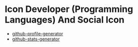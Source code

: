 # Icon Developer (Programming Languages) And Social Icon

- [github-profile-generator](https://github.com/caturmahdialfurqon/github-profile-generator)
- [github-stats-generator]( https://github.com/caturmahdialfurqon/github-stats-generator)
